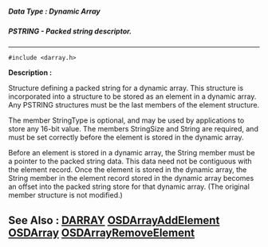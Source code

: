 ##### Data Type : Dynamic Array
##### PSTRING - Packed string descriptor.
---
```
#include <darray.h>
```
**Description :**

Structure defining a packed string for a dynamic array.  This structure is 
incorporated into a structure to be stored as an element in a dynamic array.  
Any PSTRING structures must be the last members of the element structure.

The member StringType is optional, and may be used by applications to store any 
16-bit value.  The members StringSize and String are required, and must be set 
correctly before the element is stored in the dynamic array.

Before an element is stored in a dynamic array, the String member must be a 
pointer to the packed string data.  This data need not be contiguous with the 
element record.  Once the element is stored in the dynamic array, the String 
member in the element record stored in the dynamic array becomes an offset into 
the packed string store for that dynamic array.  (The original member structure 
is not modified.)

**See Also :**
[DARRAY](/reference/Data/DARRAY)
[OSDArrayAddElement](/reference/Func/OSDArrayAddElement)
[OSDArray](/reference/Func/OSDArray)
[OSDArrayRemoveElement](/reference/Func/OSDArrayRemoveElement)
---
